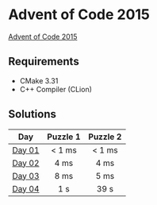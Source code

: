# Advent of Code 2015

[Advent of Code 2015][advent-of-code]

## Requirements
* CMake 3.31
* C++ Compiler (CLion)

## Solutions

|       Day       | Puzzle 1 | Puzzle 2 |
|:---------------:|:--------:|:--------:|
| [Day 01][day01] |  < 1 ms  |  < 1 ms  |
| [Day 02][day02] |   4 ms   |   4 ms   |
| [Day 03][day03] |   8 ms   |   5 ms   |
| [Day 04][day04] |   1 s    |   39 s   |

[comment]: # "List of URLs down below, sorted alphabetically DESC by tag"
[advent-of-code]: https://adventofcode.com/2015/
[day01]: https://adventofcode.com/2015/day/1
[day02]: https://adventofcode.com/2015/day/2
[day03]: https://adventofcode.com/2015/day/3
[day04]: https://adventofcode.com/2015/day/4